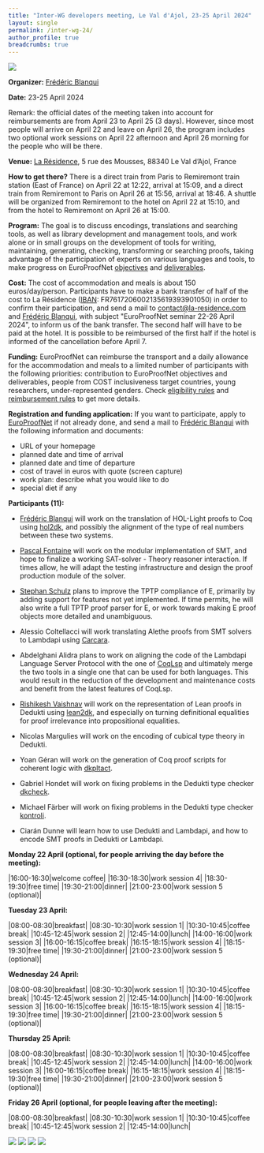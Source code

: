 ```yaml
---
title: "Inter-WG developers meeting, Le Val d'Ajol, 23-25 April 2024"
layout: single
permalink: /inter-wg-24/
author_profile: true
breadcrumbs: true
---
```


<img src="/_pages/WG1/Val_d_Ajol24/IMG_20240423_195536.jpg"/>

**Organizer:** [Frédéric Blanqui](https://blanqui.gitlabpages.inria.fr/)

**Date:** 23-25 April 2024

Remark: the official dates of the meeting taken into account for reimbursements are from April 23 to April 25 (3 days). However, since most people will arrive on April 22 and leave on April 26, the program includes two optional work sessions on April 22 afternoon and April 26 morning for the people who will be there.

**Venue:** [La Résidence](https://la-residence.com/), 5 rue des Mousses, 88340 Le Val d’Ajol, France

**How to get there?** There is a direct train from Paris to Remiremont train station (East of France) on April 22 at 12:22, arrival at 15:09, and a direct train from Remiremont to Paris on April 26 at 15:56, arrival at 18:46. A shuttle will be organized from Remiremont to the hotel on April 22 at 15:10, and from the hotel to Remiremont on April 26 at 15:00.

**Program:** The goal is to discuss encodings, translations and searching tools, as well as library development and management tools, and work alone or in small groups on the development of tools for writing, maintaining, generating, checking, transforming or searching proofs, taking advantage of the participation of experts on various languages and tools, to make progress on EuroProofNet [objectives](../objectives) and [deliverables](../deliverables).

**Cost:** The cost of accommodation and meals is about 150 euros/day/person. Participants have to make a bank transfer of half of the cost to La Résidence ([IBAN](https://europroofnet.github.io/_pages/WG1/Jul2023/IBAN-R%C3%A9sidence.png): FR7617206002135619393901050) in order to confirm their participation, and send a mail to contact@la-residence.com and [Frédéric Blanqui](https://blanqui.gitlabpages.inria.fr/), with subject "EuroProofNet seminar 22-26 April 2024", to inform us of the bank transfer. The second half will have to be paid at the hotel. It is possible to be reimbursed of the first half if the hotel is informed of the cancellation before April 7.

**Funding:** EuroProofNet can reimburse the transport and a daily allowance for the accommodation and meals to a limited number of participants with the following priorities: contribution to EuroProofNet objectives and deliverables, people from COST inclusiveness target countries, young researchers, under-represented genders. Check [eligibility rules](https://europroofnet.github.io/eligibility/) and [reimbursement rules](https://europroofnet.github.io/reimbursement-rules/) to get more details.

**Registration and funding application:** If you want to participate, apply to [EuroProofNet](https://e-services.cost.eu/action/CA20111/working-groups/apply) if not already done, and send a mail to [Frédéric Blanqui](https://blanqui.gitlabpages.inria.fr/) with the following information and documents:

  * URL of your homepage
  * planned date and time of arrival
  * planned date and time of departure
  * cost of travel in euros with quote (screen capture)
  * work plan: describe what you would like to do
  * special diet if any

**Participants (11):**

- [Frédéric Blanqui](https://blanqui.gitlabpages.inria.fr/) will work on the translation of HOL-Light proofs to Coq using [hol2dk](https://github.com/Deducteam/hol2dk), and possibly the alignment of the type of real numbers between these two systems.

- [Pascal Fontaine](https://people.montefiore.uliege.be/pfontain/) will work on the modular implementation of SMT, and hope to finalize a working SAT-solver - Theory reasoner interaction.  If times allow, he will adapt the testing infrastructure and design the proof production module of the solver.

- [Stephan Schulz](http://wwwlehre.dhbw-stuttgart.de/~sschulz/DHBW_Stephan_Schulz/Stephan_Schulz.html) plans to improve the TPTP compliance of E, primarily by
adding support for features not yet implemented. If time permits, he will
also  write a full TPTP proof parser for E, or work towards making E proof
objects more detailed and unambiguous.

- Alessio Coltellacci will work translating Alethe proofs from SMT solvers to Lambdapi using [Carcara](https://github.com/ufmg-smite/carcara).

- Abdelghani Alidra plans to work on aligning the code of the Lambdapi Language Server Protocol with the one of [CoqLsp](https://github.com/ejgallego/coq-lsp) and ultimately merge the two tools in a single one that can be used for both languages. This would result in the reduction of the development and maintenance costs and benefit from the latest features of CoqLsp.

- [Rishikesh Vaishnav](https://lmf.cnrs.fr/Perso/RishVaishnav) will work on the representation of Lean proofs in Dedukti using [lean2dk](https://github.com/Deducteam/lean2dk), and especially on turning definitional equalities for proof irrelevance into propositional equalities.

- Nicolas Margulies will work on the encoding of cubical type theory in Dedukti.

- Yoan Géran will work on the generation of Coq proof scripts for coherent logic with [dkpltact](https://gitlab.crans.org/geran/dkpltact).

- Gabriel Hondet will work on fixing problems in the Dedukti type checker [dkcheck](https://github.com/Deducteam/dedukti).

- Michael Färber will work on fixing problems in the Dedukti type checker [kontroli](https://github.com/01mf02/kontroli-rs).

- Ciarán Dunne will learn how to use Dedukti and Lambdapi, and how to encode SMT proofs in Dedukti or Lambdapi.

**Monday 22 April (optional, for people arriving the day before the meeting):**

|16:00-16:30|welcome coffee|
|16:30-18:30|work session 4|
|18:30-19:30|free time|
|19:30-21:00|dinner|
|21:00-23:00|work session 5 (optional)|

**Tuesday 23 April:**

|08:00-08:30|breakfast|
|08:30-10:30|work session 1|
|10:30-10:45|coffee break|
|10:45-12:45|work session 2|
|12:45-14:00|lunch|
|14:00-16:00|work session 3|
|16:00-16:15|coffee break|
|16:15-18:15|work session 4|
|18:15-19:30|free time|
|19:30-21:00|dinner|
|21:00-23:00|work session 5 (optional)|

**Wednesday 24 April:**

|08:00-08:30|breakfast|
|08:30-10:30|work session 1|
|10:30-10:45|coffee break|
|10:45-12:45|work session 2|
|12:45-14:00|lunch|
|14:00-16:00|work session 3|
|16:00-16:15|coffee break|
|16:15-18:15|work session 4|
|18:15-19:30|free time|
|19:30-21:00|dinner|
|21:00-23:00|work session 5 (optional)|

**Thursday 25 April:**

|08:00-08:30|breakfast|
|08:30-10:30|work session 1|
|10:30-10:45|coffee break|
|10:45-12:45|work session 2|
|12:45-14:00|lunch|
|14:00-16:00|work session 3|
|16:00-16:15|coffee break|
|16:15-18:15|work session 4|
|18:15-19:30|free time|
|19:30-21:00|dinner|
|21:00-23:00|work session 5 (optional)|

**Friday 26 April (optional, for people leaving after the meeting):**

|08:00-08:30|breakfast|
|08:30-10:30|work session 1|
|10:30-10:45|coffee break|
|10:45-12:45|work session 2|
|12:45-14:00|lunch|

<img src="/_pages/WG1/Val_d_Ajol24/IMG_20240423_195440.jpg"/>
<img src="/_pages/WG1/Val_d_Ajol24/IMG_20240424_105935.jpg"/>
<img src="/_pages/WG1/Val_d_Ajol24/IMG_20240425_171113.jpg"/>
<img src="/_pages/WG1/Val_d_Ajol24/IMG_20240423_195346.jpg"/>
